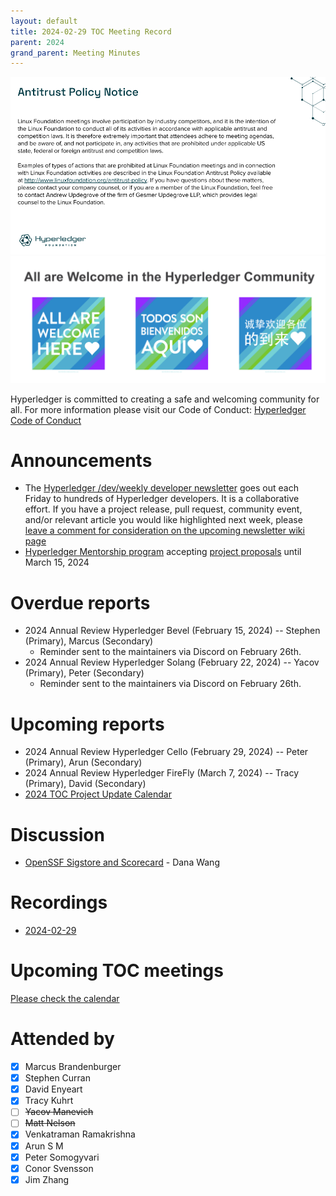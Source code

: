 ```yaml
---
layout: default
title: 2024-02-29 TOC Meeting Record
parent: 2024
grand_parent: Meeting Minutes
---
```


![Antitrust Policy Notice](../images/antitrust-policy-notice.png "Antitrust Policy Notice")
![All are Welcome in the Hyperledger Community](../images/all-are-welcome.png "All are Welcome in the Hyperledger Community")

Hyperledger is committed to creating a safe and welcoming community for all. For more information please visit our Code of Conduct: [Hyperledger Code of Conduct](https://toc.hyperledger.org/governing-documents/code-of-conduct.html)

# Announcements
* The [Hyperledger /dev/weekly developer newsletter](https://wiki.hyperledger.org/pages/viewpage.action?pageId=39618905) goes out each Friday to hundreds of Hyperledger developers. It is a collaborative effort. If you have a project release, pull request, community event, and/or relevant article you would like highlighted next week, please [leave a comment for consideration on the upcoming newsletter wiki page](https://wiki.hyperledger.org/display/DR/2024)
* [Hyperledger Mentorship program](https://wiki.hyperledger.org/display/INTERN) accepting [project proposals](https://wiki.hyperledger.org/display/INTERN/Mentorship+Projects) until March 15, 2024

# Overdue reports
* 2024 Annual Review Hyperledger Bevel (February 15, 2024) -- Stephen (Primary), Marcus (Secondary)
    * Reminder sent to the maintainers via Discord on February 26th.
* 2024 Annual Review Hyperledger Solang (February 22, 2024) -- Yacov (Primary), Peter (Secondary)
    * Reminder sent to the maintainers via Discord on February 26th.

# Upcoming reports
* 2024 Annual Review Hyperledger Cello (February 29, 2024) -- Peter (Primary), Arun (Secondary)
* 2024 Annual Review Hyperledger FireFly (March 7, 2024) -- Tracy (Primary), David (Secondary)
* [2024 TOC Project Update Calendar](../../project-reports/2024/2024-updates.md)

# Discussion
* [OpenSSF Sigstore and Scorecard](https://github.com/hyperledger/toc-docs/blob/main/2024/02/29/OpenSSF_Scorecard_and_Sigstore_Overview.pdf) - Dana Wang

# Recordings
* [2024-02-29](https://zoom.us/rec/play/lhC1oSP1UafmbmC2P4YOSVjzpUnIG2TGg5edIhlUqpLYJZwgMiXWmgcfwWgw5bI3dMoe6roEBqIDcd-2.xwpYXsSc9nG2LzV1)

# Upcoming TOC meetings
[Please check the calendar](https://lists.hyperledger.org/g/toc/calendar)

# Attended by

* [x] Marcus Brandenburger
* [x] Stephen Curran
* [x] David Enyeart
* [x] Tracy Kuhrt
* [ ] ~~Yacov Manevich~~
* [ ] ~~Matt Nelson~~
* [x] Venkatraman Ramakrishna
* [x] Arun S M
* [x] Peter Somogyvari
* [x] Conor Svensson
* [x] Jim Zhang
